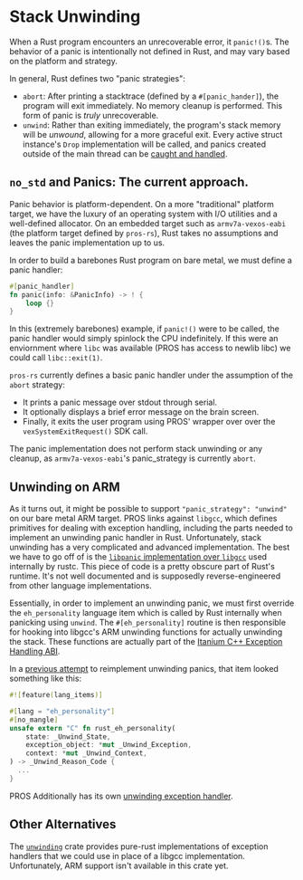 # Stack Unwinding

When a Rust program encounters an unrecoverable error, it `panic!()`s. The behavior of a panic is intentionally not defined in Rust, and may vary based on the platform and strategy.

In general, Rust defines two "panic strategies":
- `abort`: After printing a stacktrace (defined by a `#[panic_hander]`), the program will exit immediately. No memory cleanup is performed. This form of panic is *truly* unrecoverable.
- `unwind`: Rather than exiting immediately, the program's stack memory will be *unwound*, allowing for a more graceful exit. Every active struct instance's `Drop` implementation will be called, and panics created outside of the main thread can be [caught and handled](https://doc.rust-lang.org/std/panic/fn.catch_unwind.html).

## `no_std` and Panics: The current approach.

Panic behavior is platform-dependent. On a more "traditional" platform target, we have the luxury of an operating system with I/O utilities and a well-defined allocator. On an embedded target such as `armv7a-vexos-eabi` (the platform target defined by `pros-rs`), Rust takes no assumptions and leaves the panic implementation up to us.

In order to build a barebones Rust program on bare metal, we must define a panic handler:
```rs
#[panic_handler]
fn panic(info: &PanicInfo) -> ! {
    loop {}
}
```

In this (extremely barebones) example, if `panic!()` were to be called, the panic handler would simply spinlock the CPU indefinitely. If this were an enviornment where `libc` was available (PROS has access to newlib libc) we could call `libc::exit(1)`.

`pros-rs` currently defines a basic panic handler under the assumption of the `abort` strategy:
- It prints a panic message over stdout through serial.
- It optionally displays a brief error message on the brain screen.
- Finally, it exits the user program using PROS' wrapper over over the `vexSystemExitRequest()` SDK call.

The panic implementation does not perform stack unwinding or any cleanup, as `armv7a-vexos-eabi`'s panic_strategy is currently `abort`.

## Unwinding on ARM

As it turns out, it might be possible to support `"panic_strategy": "unwind"` on our bare metal ARM target. PROS links against `libgcc`, which defines primitives for dealing with exception handling, including the parts needed to implement an unwinding panic handler in Rust. Unfortunately, stack unwinding has a very complicated and advanced implementation. The best we have to go off of is the [`libpanic` implementation over `libgcc`](https://github.com/rust-lang/rust/blob/c57393e4f8b88444fbf0985a81a2d662862f2733/library/std/src/sys/personality/gcc.rs) used internally by rustc. This piece of code is a pretty obscure part of Rust's runtime. It's not well documented and is supposedly reverse-engineered from other language implementations.

Essentially, in order to implement an unwinding panic, we must first override the `eh_personality` language item which is called by Rust internally when panicking using `unwind`. The `#[eh_personality]` routine is then responsible for hooking into libgcc's ARM unwinding functions for actually unwinding the stack. These functions are actually part of the [Itanium C++ Exception Handling ABI](https://itanium-cxx-abi.github.io/cxx-abi/abi-eh.html).

In a [previous attempt](https://github.com/pros-rs/pros-rs/compare/main...Tropix126:pros-rs:feat/panic-unwind) to reimplement unwinding panics, that item looked something like this:
```rs
#![feature(lang_items)]

#[lang = "eh_personality"]
#[no_mangle]
unsafe extern "C" fn rust_eh_personality(
    state: _Unwind_State,
    exception_object: *mut _Unwind_Exception,
    context: *mut _Unwind_Context,
) -> _Unwind_Reason_Code {
  ...
}
```

PROS Additionally has its own [unwinding exception handler](https://github.com/purduesigbots/pros/blob/master/src/system/unwind.c).

## Other Alternatives

The [`unwinding`](https://crates.io/crates/unwinding) crate provides pure-rust implementations of exception handlers that we could use in place of a libgcc implementation. Unfortunately, ARM support isn't available in this crate yet.
